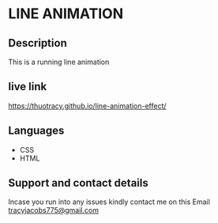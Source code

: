 # LINE ANIMATION
## Description
This is a running line animation

## live link
https://thuotracy.github.io/line-animation-effect/

##  Languages 
* CSS
* HTML 

## Support and contact details
Incase you run into any issues kindly contact me on this Email tracyjacobs775@gmail.com
